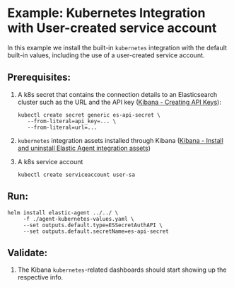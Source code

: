 # Example: Kubernetes Integration with User-created service account

In this example we install the built-in `kubernetes` integration with the default built-in values, including the use of a user-created service account.

## Prerequisites:
1. A k8s secret that contains the connection details to an Elasticsearch cluster such as the URL and the API key ([Kibana - Creating API Keys](https://www.elastic.co/guide/en/kibana/current/api-keys.html)):
    ```console
    kubectl create secret generic es-api-secret \
       --from-literal=api_key=... \
       --from-literal=url=...
    ```

2. `kubernetes` integration assets installed through Kibana ([Kibana - Install and uninstall Elastic Agent integration assets](https://www.elastic.co/guide/en/fleet/current/install-uninstall-integration-assets.html))

3. A k8s service account
    ```console
    kubectl create serviceaccount user-sa
    ```

## Run:
```console
helm install elastic-agent ../../ \
     -f ./agent-kubernetes-values.yaml \
     --set outputs.default.type=ESSecretAuthAPI \
     --set outputs.default.secretName=es-api-secret
```

## Validate:

1. The Kibana `kubernetes`-related dashboards should start showing up the respective info.

